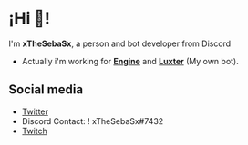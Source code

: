 # ¡Hi 👋!

I'm **xTheSebaSx**, a person and bot developer from Discord

- Actually i'm working for **[Engine](https://github.com/EngineBots)** and **[Luxter](https://github.com/Luxter-bot/luxter-bot)** (My own bot).

## Social media

- [Twitter](https://twitter.com/xTheSebaSx1)
- Discord Contact: ! xTheSebaSx#7432
- [Twitch](https://www.twitch.tv/xthesebasx_afk)
